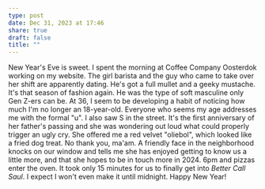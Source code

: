 ```yaml
---
type: post
date: Dec 31, 2023 at 17:46
share: true
draft: false
title: ""
---
```


New Year's Eve is sweet. I spent the morning at Coffee Company Oosterdok working on my website. The girl barista and the guy who came to take over her shift are apparently dating. He's got a full mullet and a geeky mustache. It's that season of fashion again. He was the type of soft masculine only Gen Z-ers can be. At 36, I seem to be developing a habit of noticing how much I'm no longer an 18-year-old. Everyone who seems my age addresses me with the formal "u". I also saw S in the street. It's the first anniversary of her father's passing and she was wondering out loud what could properly trigger an ugly cry. She offered me a red velvet "oliebol", which looked like a fried dog treat. No thank you, ma'am. A friendly face in the neighborhood knocks on our window and tells me she has enjoyed getting to know us a little more, and that she hopes to be in touch more in 2024. 6pm and pizzas enter the oven. It took only 15 minutes for us to finally get into _Better Call Saul_. I expect I won't even make it until midnight. Happy New Year!
